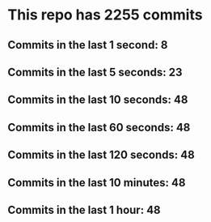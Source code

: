 # This repo has 2255 commits

## Commits in the last 1 second: 8
## Commits in the last 5 seconds: 23
## Commits in the last 10 seconds: 48
## Commits in the last 60 seconds: 48
## Commits in the last 120 seconds: 48
## Commits in the last 10 minutes: 48
## Commits in the last 1 hour: 48
